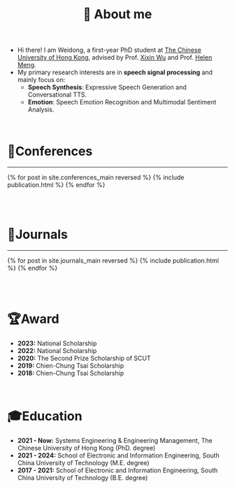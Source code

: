 ﻿---
permalink: /
title: "👋 About me"
excerpt: "About me"
author_profile: true
redirect_from: 
  - /about/
  - /about.html
---

* Hi there! I am Weidong, a first-year PhD student at [The Chinese University of Hong Kong](https://www.cuhk.edu.hk), advised by Prof. [Xixin Wu](https://scholar.google.com.hk/citations?hl=zh-CN&user=y8O77DYAAAAJ) and Prof. [Helen Meng](https://www.se.cuhk.edu.hk/people/academic-staff/prof-meng-mei-ling-helen/).
* My primary research interests are in <b>speech signal processing</b> and mainly focus on:
    * <b>Speech Synthesis</b>: Expressive Speech Generation and Conversational TTS.  
    * <b>Emotion</b>: Speech Emotion Recognition and Multimodal Sentiment Analysis.  

<br>

<!-- # 🗞️News
<div style="overflow-y: scroll; height: 295px;">
  <ul>
    <li>2023.06: Going abroad to attend ICASSP 2023! See you in the Greek island of Rhodes.</li>
    <li>2023.03: I have been invited as a <b>reviewer</b> for the journal <b>IJHCI</b>.</li>
    <li>2023.02: Two papers are accepted by <b>ICASSP 2023</b>.</li>
    <li>2023.02: I have been invited as a <b>reviewer</b> for <b>INTERSPEECH 2023</b>.</li>
    <li>2023.01: Our paper is accepted by <b>TASLP</b>. What a great New Year's gift!</li>
    <li>2022.11: I have been invited as a <b>reviewer</b> for <b>ICASSP 2023</b>.</li>
    <li>2022.10: I have been invited as a <b>reviewer</b> for <b>TASLP</b>.</li>
    <li>2022.10: I won the <b>National Scholarship</b>!</li>
    <li>2022.06: Our paper is accepted by <b>INTERSPEECH 2022</b>.</li>
    <li>2022.01: Our paper is accepted by <b>ICASSP 2022</b>.</li>
    <li>2021.10: We travel to Xuzhou to <b>attend the offline NCMMSC conference</b> and present our paper orally.</li>
    <li>2021.10: Our paper is accepted by <b>NCMMSC 2021</b> as <b>Oral</b>.</li>
    <li>2021.07: I am a <b>graduate student</b> now!</li>
    <li>2021.02: Our paper is <b>accepted</b> by <b>ICASSP 2021</b>.</li>
    <li>2020.10: Start my research in the lab of <b>South China University of Technology</b>.</li>
  </ul>
</div>

<br> -->

# 📝Conferences
----------
<div>
  <table>
  {% for post in site.conferences_main reversed %}
    <tr>{% include publication.html %}</tr>
  {% endfor %}
  </table>
  <a href="/conferences/">
    <!-- <button class="btn btn--readmore">Read more <font size="1">>></font></button> -->
  </a>
</div>

<!-- <div margin-bottom:100px>
  <a href="/conferences/">
    <button class="btn btn--readmore">Read more <font size="1">>></font></button>
  </a>
</div>  -->

<br>

# 📝Journals
----------
<div>
  <table>
  {% for post in site.journals_main reversed %}
    <tr>{% include publication.html %}</tr>
  {% endfor %}
  </table>
   <a href="/journals/">
    <!-- <button class="btn btn--readmore">Read more <font size="1">>></font></button> -->
  </a>
</div>

<!-- <div margin-bottom:100px>
  <a href="/journals/">
    <button class="btn btn--readmore">Read more <font size="1">>></font></button>
  </a>
</div>  -->

<br>


<!-- # 📝 Preprint Paper
----------
<div>
  <table>
  {% for post in site.preprints reversed %}
    <tr>{% include publication.html %}</tr>
  {% endfor %}
  </table>
</div> 

<br> -->


# 🏆Award
* <b>2023:</b> National Scholarship
* <b>2022:</b> National Scholarship
* <b>2020:</b> The Second Prize Scholarship of SCUT
* <b>2019:</b> Chien-Chung Tsai Scholarship
* <b>2018:</b> Chien-Chung Tsai Scholarship

<br>

# 🎓Education
* <b>2021 - Now:</b> Systems Engineering & Engineering Management, The Chinese University of Hong Kong (PhD. degree)
* <b>2021 - 2024:</b> School of Electronic and Information Engineering, South China University of Technology (M.E. degree)
* <b>2017 - 2021:</b> School of Electronic and Information Engineering, South China University of Technology (B.E. degree)<br><br>
